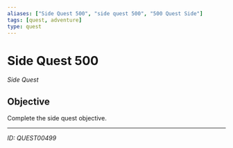 ```yaml
---
aliases: ["Side Quest 500", "side quest 500", "500 Quest Side"]
tags: [quest, adventure]
type: quest
---
```


# Side Quest 500

*Side Quest*

## Objective
Complete the side quest objective.

---
*ID: QUEST00499*